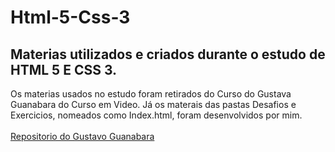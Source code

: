 # Html-5-Css-3

<div><h2>Materias utilizados e criados durante o estudo de HTML 5 E CSS 3.</h2></div>
<div>Os materias usados no estudo foram retirados do Curso do Gustava Guanabara do Curso em Video.
Já os materais das pastas Desafios e Exercicios, nomeados como Index.html, foram desenvolvidos por mim.</div>
</br>
<a href="https://github.com/gustavoguanabara">Repositorio do Gustavo Guanabara</a>
